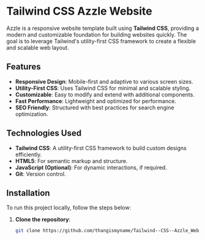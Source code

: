 # Tailwind CSS Azzle Website

Azzle is a responsive website template built using **Tailwind CSS**, providing a modern and customizable foundation for building websites quickly. The goal is to leverage Tailwind's utility-first CSS framework to create a flexible and scalable web layout.

## Features

- **Responsive Design**: Mobile-first and adaptive to various screen sizes.
- **Utility-First CSS**: Uses Tailwind CSS for minimal and scalable styling.
- **Customizable**: Easy to modify and extend with additional components.
- **Fast Performance**: Lightweight and optimized for performance.
- **SEO Friendly**: Structured with best practices for search engine optimization.

## Technologies Used

- **Tailwind CSS**: A utility-first CSS framework to build custom designs efficiently.
- **HTML5**: For semantic markup and structure.
- **JavaScript (Optional)**: For dynamic interactions, if required.
- **Git**: Version control.

## Installation

To run this project locally, follow the steps below:

1. **Clone the repository**:

   ```bash
   git clone https://github.com/thangismyname/Tailwind--CSS--Azzle_Website.git

